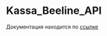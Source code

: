 # Kassa_Beeline_API

Документация находится по [ссылке](https://github.com/CloudKKT/Kassa_Beeline_API/wiki)
